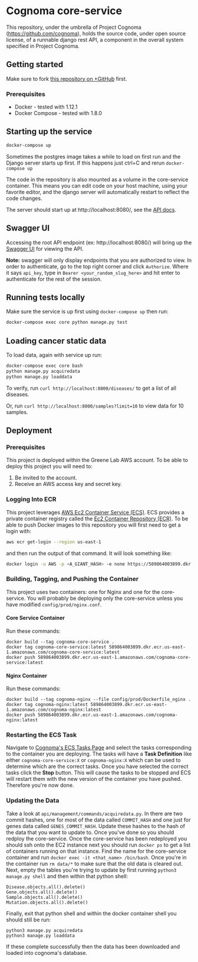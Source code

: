 # Cognoma core-service

This repository, under the umbrella of Project Cognoma
(https://github.com/cognoma), holds the source code, under open source
license, of a runnable django rest API, a component in the overall system
specified in Project Cognoma.

## Getting started

Make sure to fork [this repository on
 +GitHub](https://github.com/cognoma/core-service "cognoma/core-service on
 +GitHub") first.

### Prerequisites

- Docker - tested with 1.12.1
- Docker Compose - tested with 1.8.0

## Starting up the service

```sh
docker-compose up
```

Sometimes the postgres image takes a while to load on first run and the Django server starts up first. If this happens just ctrl+C and rerun `docker-compose up`

The code in the repository is also mounted as a volume in the core-service container. This means you can edit code on your host machine, using your favorite editor, and the django server will automatically restart to reflect the code changes.

The server should start up at http://localhost:8080/, see the [API docs](https://github.com/cognoma/core-service/blob/master/doc/api.md).

## Swagger UI
Accessing the root API endpoint (ex: http://localhost:8080/) will bring up the [Swagger UI](https://github.com/marcgibbons/django-rest-swagger) for viewing the API.

**Note:** swagger will only display endpoints that you are authorized to
view. In order to authenticate, go to the top right corner and click
`Authorize`. Where it says `api_key`, type in `Bearer
<your_random_slug_here>` and hit enter to authenticate for the rest of the session.

## Running tests locally

Make sure the service is up first using `docker-compose up` then run:

```sh
docker-compose exec core python manage.py test
```

## Loading cancer static data

To load data, again with service up run:

```sh
docker-compose exec core bash
python manage.py acquiredata
python manage.py loaddata
```

To verify, run `curl http://localhost:8000/diseases/` to get a list of all diseases.

Or, run `curl http://localhost:8000/samples?limit=10` to view data for 10 samples.

## Deployment

### Prerequisites

This project is deployed within the Greene Lab AWS account. To be able
to deploy this project you will need to:
1. Be invited to the account.
2. Receive an AWS access key and secret key.

### Logging Into ECR

This project leverages
[AWS Ec2 Container Service (ECS)](https://aws.amazon.com/ecs/details).
ECS provides a private container registry called the
[Ec2 Container Repository (ECR)](https://aws.amazon.com/ecr/).
To be able to push Docker images to this repository you will first need to
get a login with:
```sh
aws ecr get-login --region us-east-1
```
and then run the output of that command. It will look something like:
```sh
docker login -u AWS -p <A_GIANT_HASH> -e none https://589864003899.dkr.ecr.us-east-1.amazonaws.com
```

### Building, Tagging, and Pushing the Container

This project uses two containers: one for Nginx and one for the core-service.
You will probably be deploying only the core-service unless you have modified
`config/prod/nginx.conf`.

#### Core Service Container

Run these commands:
```
docker build --tag cognoma-core-service .
docker tag cognoma-core-service:latest 589864003899.dkr.ecr.us-east-1.amazonaws.com/cognoma-core-service:latest
docker push 589864003899.dkr.ecr.us-east-1.amazonaws.com/cognoma-core-service:latest
```

#### Nginx Container

Run these commands:
```
docker build --tag cognoma-nginx --file config/prod/Dockerfile_nginx .
docker tag cognoma-nginx:latest 589864003899.dkr.ecr.us-east-1.amazonaws.com/cognoma-nginx:latest
docker push 589864003899.dkr.ecr.us-east-1.amazonaws.com/cognoma-nginx:latest
```

### Restarting the ECS Task

Navigate to
[Cognoma's ECS Tasks Page](https://console.aws.amazon.com/ecs/home?region=us-east-1#/clusters/cognoma/tasks)
and select the tasks corresponding to the container you are deploying.
The tasks will have a **Task Definition** like either `cognoma-core-service:X`
or `cognoma-nginx:X` which can be used to determine which are the correct
tasks. Once you have selected the correct tasks click the **Stop** button.
This will cause the tasks to be stopped and ECS will restart them with the
new version of the container you have pushed. Therefore you're now done.

### Updating the Data

Take a look at `api/management/commands/acquiredata.py`.
In there are two commit hashes, one for most of the data called `COMMIT_HASH` and one just for genes data called `GENES_COMMIT_HASH`.
Update these hashes to the hash of the data that you want to update to.
Once you've done so you should redploy the core-service.
Once the core-service has been redeployed you should ssh onto the EC2 instance next you should run `docker ps` to get a list of containers running on that instance.
Find the name for the core-service container and run `docker exec -it <that_name> /bin/bash`.
Once you're in the container run `rm data/*` to make sure that the old data is cleared out.
Next, empty the tables you're trying to update by first running `python3 manage.py shell` and then within that python shell:
```
Disease.objects.all().delete()
Gene.objects.all().delete()
Sample.objects.all().delete()
Mutation.objects.all().delete()
```

Finally, exit that python shell and within the docker container shell you should still be run:
```
python3 manage.py acquiredata
python3 manage.py loaddata
```
If these complete successfully then the data has been downloaded and loaded into cognoma's database.
